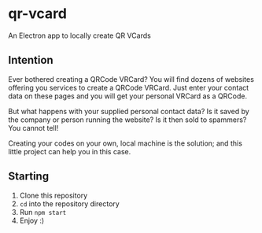 # qr-vcard
An Electron app to locally create QR VCards

## Intention

Ever bothered creating a QRCode VRCard? You will find dozens of websites offering you services to create a QRCode VRCard. Just enter your contact data on these pages and you will get your personal VRCard as a QRCode.

But what happens with your supplied personal contact data? Is it saved by the company or person running the website? Is it then sold to spammers? You cannot tell!

Creating your codes on your own, local machine is the solution; and this little project can help you in this case.

## Starting

1. Clone this repository
2. `cd` into the repository directory
3. Run `npm start`
4. Enjoy :)
